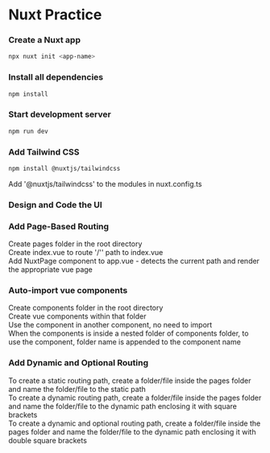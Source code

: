 # Nuxt Practice

### Create a Nuxt app

```bash
npx nuxt init <app-name>
```

### Install all dependencies
```bash
npm install
```

### Start development server
```bash
npm run dev
```

### Add Tailwind CSS
```bash
npm install @nuxtjs/tailwindcss
```
Add '@nuxtjs/tailwindcss' to the modules in nuxt.config.ts

### Design and Code the UI

### Add Page-Based Routing
Create pages folder in the root directory  
Create index.vue to route '/'' path to index.vue  
Add NuxtPage component to app.vue - detects the current path and render the appropriate vue page  

### Auto-import vue components
Create components folder in the root directory  
Create vue components within that folder  
Use the component in another component, no need to import  
When the components is inside a nested folder of components folder, to use the component, folder name is appended to the component name  

### Add Dynamic and Optional Routing
To create a static routing path, create a folder/file inside the pages folder and name the folder/file to the static path  
To create a dynamic routing path, create a folder/file inside the pages folder and name the folder/file to the dynamic path enclosing it with square brackets  
To create a dynamic and optional routing path, create a folder/file inside the pages folder and name the folder/file to the dynamic path enclosing it with double square brackets  